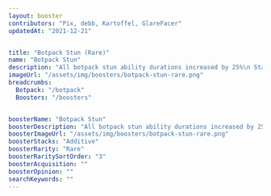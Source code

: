 ```yaml
---
layout: booster
contributors: "Pix, debb, Kartoffel, GlareFacer"
updatedAt: "2021-12-21"


title: "Botpack Stun (Rare)"
name: "Botpack Stun"
description: "All botpack stun ability durations increased by 25%\n Stack: Additive"
imageUrl: "/assets/img/boosters/botpack-stun-rare.png"
breadcrumbs:
  Botpack: "/botpack"
  Boosters: "/boosters"


boosterName: "Botpack Stun"
boosterDescription: "All botpack stun ability durations increased by 25%"
boosterImageUrl: "/assets/img/boosters/botpack-stun-rare.png"
boosterStacks: "Additive"
boosterRarity: "Rare"
boosterRaritySortOrder: "3"
boosterAcquisition: ""
boosterOpinion: ""
searchKeywords: ""
---
```



